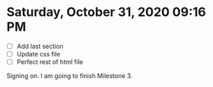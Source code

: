 # Saturday, October 31, 2020 09:16 PM
- [ ] Add last section
- [ ] Update css file
- [ ] Perfect rest of html file

Signing on. I am going to finish Milestone 3.

